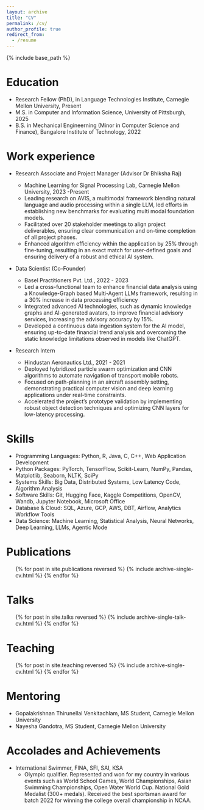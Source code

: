 ```yaml
---
layout: archive
title: "CV"
permalink: /cv/
author_profile: true
redirect_from:
  - /resume
---
```


{% include base_path %}

Education
======
* Research Fellow (PhD), in Language Technologies Institute, Carnegie Mellon University, Present
* M.S. in Computer and Information Science, University of Pittsburgh, 2025
* B.S. in Mechanical Engineerning (Minor in Computer Science and Finance), Bangalore Institute of Technology, 2022

Work experience
======
* Research Associate and Project Manager (Advisor Dr Bhiksha Raj) 
  * Machine Learning for Signal Processing Lab, Carnegie Mellon University, 2023 -Present
  * Leading research on AVIS, a multimodal framework blending natural language and audio processing within a single LLM, led efforts in establishing new benchmarks for evaluating multi modal foundation models.
  * Facilitated over 20 stakeholder meetings to align project deliverables, ensuring clear communication and on-time completion of all project phases.
  * Enhanced algorithm efficiency within the application by 25% through fine-tuning, resulting in an exact match for user-defined goals and ensuring delivery of a robust and ethical AI system.

* Data Scientist (Co-Founder) 
  * Basel Practitioners Pvt. Ltd., 2022 - 2023
  * Led a cross-functional team to enhance financial data analysis using a Knowledge-Graph based Multi-Agent LLMs framework, resulting in a 30% increase in data processing efficiency
  * Integrated advanced AI technologies, such as dynamic knowledge graphs and AI-generated avatars, to improve financial advisory services, increasing the advisory accuracy by 15%.
  * Developed a continuous data ingestion system for the AI model, ensuring up-to-date financial trend analysis and overcoming the static knowledge limitations observed in models like ChatGPT.

* Research Intern
  * Hindustan Aeronautics Ltd., 2021 - 2021
  * Deployed hybridized particle swarm optimization and CNN algorithms to automate navigation of transport mobile robots.
  * Focused on path-planning in an aircraft assembly setting, demonstrating practical computer vision and deep learning applications under real-time constraints.
  * Accelerated the project’s prototype validation by implementing robust object detection techniques and optimizing CNN layers for low-latency processing.


Skills
======
* Programming Languages: Python, R, Java, C, C++, Web Application Development
* Python Packages: PyTorch, TensorFlow, Scikit-Learn, NumPy, Pandas, Matplotlib, Seaborn, NLTK, SciPy
* Systems Skills: Big Data, Distributed Systems, Low Latency Code, Algorithm Analysis
* Software Skills: Git, Hugging Face, Kaggle Competitions, OpenCV, Wandb, Jupyter Notebook, Microsoft Office
* Database & Cloud: SQL, Azure, GCP, AWS, DBT, Airflow, Analytics Workflow Tools
* Data Science: Machine Learning, Statistical Analysis, Neural Networks, Deep Learning, LLMs, Agentic Mode

Publications
======
  <ul>{% for post in site.publications reversed %}
    {% include archive-single-cv.html %}
  {% endfor %}</ul>
  
Talks
======
  <ul>{% for post in site.talks reversed %}
    {% include archive-single-talk-cv.html  %}
  {% endfor %}</ul>
  
Teaching
======
  <ul>{% for post in site.teaching reversed %}
    {% include archive-single-cv.html %}
  {% endfor %}</ul>
  
Mentoring
======
* Gopalakrishnan Thirunellai Venkitachlam, MS Student, Carnegie Mellon University
* Nayesha Gandotra, MS Student, Carnegie Mellon University

Accolades and Achievements
======
* International Swimmer, FINA, SFI, SAI, KSA
  * Olympic qualifier. Represented and won for my country in various events such as World School Games, World Championships, Asian Swimming Championships, Open Water World Cup. National Gold Medalist (300+ medals). Received the best sportsman award for batch 2022 for winning the college overall championship in NCAA.


